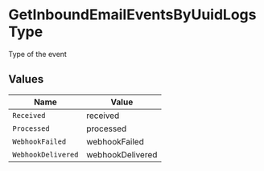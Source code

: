# GetInboundEmailEventsByUuidLogsType

Type of the event


## Values

| Name               | Value              |
| ------------------ | ------------------ |
| `Received`         | received           |
| `Processed`        | processed          |
| `WebhookFailed`    | webhookFailed      |
| `WebhookDelivered` | webhookDelivered   |